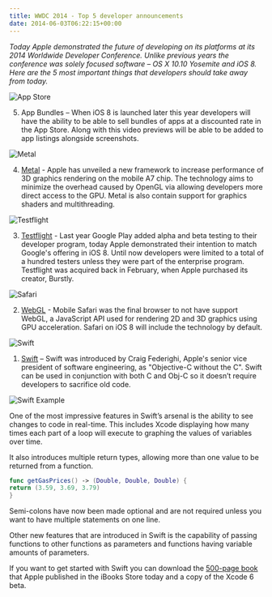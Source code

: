 ```yaml
---
title: WWDC 2014 - Top 5 developer announcements
date: 2014-06-03T06:22:15+00:00
---
```


*Today Apple demonstrated the future of developing on its platforms at its 2014 Worldwide Developer Conference. Unlike previous years the conference was solely focused software – OS X 10.10 Yosemite and iOS 8. Here are the 5 most important things that developers should take away from today.*

![App Store](/uploads/2014/06/appstore_icon.png#center)

5) App Bundles – When iOS 8 is launched later this year developers will have the ability to be able to sell bundles of apps at a discounted rate in the App Store. Along with this video previews will be able to be added to app listings alongside screenshots.

![Metal](/uploads/2014/06/metal_icon.png#center)

4) [Metal](https://developer.apple.com/library/prerelease/ios/documentation/Miscellaneous/Conceptual/MTLProgGuide/Introduction/Introduction.html) - Apple has unveiled a new framework to increase performance of 3D graphics rendering on the mobile A7 chip. The technology aims to minimize the overhead caused by OpenGL via allowing developers more direct access to the GPU. Metal is also contain support for graphics shaders and multithreading. 

![Testflight](/uploads/2014/06/testflight_icon.png#center)

3) [Testflight](https://www.testflightapp.com/) - Last year Google Play added alpha and beta testing to their developer program, today Apple demonstrated their intention to match Google's offering in iOS 8. Until now developers were limited to a total of a hundred testers unless they were part of the enterprise program. Testflight was acquired back in February, when Apple purchased its creator, Burstly.

![Safari](/uploads/2014/06/safari_icon.png#center)

2) [WebGL](https://www.khronos.org/webgl/) - Mobile Safari was the final browser to not have support WebGL, a JavaScript API used for rendering 2D and 3D graphics using GPU acceleration. Safari on iOS 8 will include the technology by default.

![Swift](/uploads/2014/06/swift_icon.png#center)


1) [Swift](https://developer.apple.com/swift/) – Swift was introduced by Craig Federighi, Apple's senior vice president of software engineering, as "Objective-C without the C". Swift can be used in conjunction with both C and Obj-C so it doesn’t require developers to sacrifice old code.

![Swift Example](/uploads/2014/06/swift_example.png#center)


One of the most impressive features in Swift’s arsenal is the ability to see changes to code in real-time. This includes Xcode displaying how many times each part of a loop will execute to graphing the values of variables over time.

It also introduces multiple return types, allowing more than one value to be returned from a function.

```swift
func getGasPrices() -> (Double, Double, Double) {
return (3.59, 3.69, 3.79)
}
```

Semi-colons have now been made optional and are not required unless you want to have multiple statements on one line.

Other new features that are introduced in Swift is the capability of passing functions to other functions as parameters and functions having variable amounts of parameters.

If you want to get started with Swift you can download the [500-page book](https://itunes.apple.com/us/book/the-swift-programming-language/id881256329) that Apple published in the iBooks Store today and a copy of the Xcode 6 beta.
